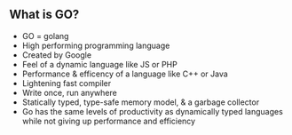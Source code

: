 ## What is GO?

- GO = golang
- High performing programming language
- Created by Google
- Feel of a dynamic language like JS or PHP
- Performance & efficency of a language like C++ or Java
- Lightening fast compiler
- Write once, run anywhere
- Statically typed, type-safe memory model, & a garbage collector
- Go has the same levels of productivity as dynamically typed languages while not giving up performance and efficiency
